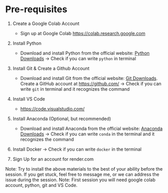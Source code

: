 # Pre-requisites

1. Create a Google Colab Account
   - Sign up at Google Colab https://colab.research.google.com

2. Install Python
   - Download and install Python from the official website: [Python Downloads](https://www.python.org/downloads/windows/)
-> Check if you can write `python` in terminal

3. Install Git & Create a Github Account
   - Download and install Git from the official website: [Git Downloads](https://git-scm.com/downloads). Create a GitHub account at https://github.com/
-> Check if you can write `git` in terminal and it recognizes the command

4. Install VS Code
   - https://code.visualstudio.com/

5. Install Anaconda (Optional, but recommended)
   - Download and install Anaconda from the official website: [Anaconda Downloads](https://www.anaconda.com/products/distribution#download-section)
-> Check if you can write `conda` in the terminal and it recognizes the command

6. Install Docker
-> Check if you can write `docker` in the terminal

7. Sign Up for an account for render.com

Note: Try to install the above materials to the best of your ability before the session. If you get stuck, feel free to message me, or we can address the issue during the session. Note: First session you will need google colab account, python, git and VS Code.

